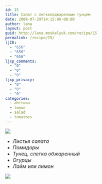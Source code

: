 ```yaml
---
id: 15
title: Салат с легкоподжаренным тунцем
date: 2008-07-29T14:15:00-08:00
author: lana
layout: post
guid: http://lana.moskalyuk.com/recipe/15
permalink: /recipe/15/
ljID:
  - "656"
  - "656"
  - "656"
ljxp_comments:
  - "0"
  - "0"
  - "0"
ljxp_privacy:
  - "0"
  - "0"
  - "0"
categories:
  - ahituna
  - lemon
  - salad
  - tomatoes
---
```

![](http://farm4.static.flickr.com/3075/2714301789_1229c09641.jpg?v=0)

  * <font size="3"><i>Листья салата</i></font>
  * <font size="3"><i>Помидоры</i></font>
  * <font size="3"><i>Тунец, слегка обжаренный</i></font>
  * <font size="3"><i>Огурцы</i></font>
  * <font size="3"><i>Лайм или лимон</i></font>

![](http://farm4.static.flickr.com/3193/2715130554_42bf581efa.jpg?v=0)
